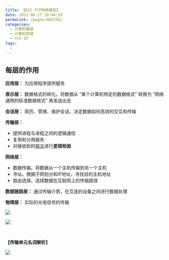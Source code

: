 ```yaml
---
title: 【OSI-TCP网络模型】
date: 2021-06-17 18:44:59
permalink: /pages/463f56/
categories:
  - 计算机基础
  - 计算机网络
  - TCP-IP
tags:
  - 
---
```

## 每层的作用

**应用层：** 为应用程序提供服务

**表示层：** 数据格式的转化。将数据从 “某个计算机特定的数据格式” 转换为 “网络通用的标准数据格式” 再发送出去

**会话层：** 简历、管理、维护会话，决定数据如何高效的交互和传输

**传输层：** 

- 提供进程与进程之间的逻辑通信
- 复用和分用服务
- 对接收到的<u>报文</u>进行**差错检验**

**网络层：**

- 数据传输。将数据从一个主机传输到另一个主机
- 寻址。根据子网划分和IP地址，寻找目的主机地址
- 路由选择。选择数据在互联网上的传输路径

**数据链路层：** 通过传输介质，在互连的设备之间进行数据处理

**物理层：** 实际的光电信号的传输

![](https://iqqcode-blog.oss-cn-beijing.aliyuncs.com/img-2021-later/20210626191749.png)

![](https://iqqcode-blog.oss-cn-beijing.aliyuncs.com/img-2021-later/20210626191754.png)



<br>







**【传输单元名词解析】**

![](https://iqqcode-blog.oss-cn-beijing.aliyuncs.com/img-2021-later/20210626191758.png)